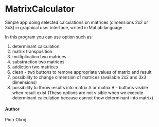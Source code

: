 # MatrixCalculator

Simple app doing selected calculations on matrices (dimensions 2x2 or 3x3) in graphical user interface, writed in Matlab language.

In this program you can use option such as:
1. determinant calculation
2. matrix transposition
3. multiplication two matrices
4. substraction two matrices
5. addiction two matrices
6. clean - two buttons to remove appropriate values of matrix and result
7. possibility to change dimension of matrices (available 2x2 and 3x3 dimensions)
8. possibility to throw results into matrix A or matrix B - buttons visible when result exist (These options are not visible when we execute determinant calculation because cannot thow determinant into matrix).



#### Author
Piotr Okrój


